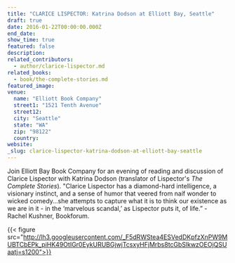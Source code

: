 ```yaml
---
title: "CLARICE LISPECTOR: Katrina Dodson at Elliott Bay, Seattle"
draft: true
date: 2016-01-22T00:00:00.000Z
end_date:
show_time: true
featured: false
description:
related_contributors:
  - author/clarice-lispector.md
related_books:
  - book/the-complete-stories.md
featured_image: 
venue:
  name: "Elliott Book Company"
  street1: "1521 Tenth Avenue"
  street12:
  city: "Seattle"
  state: "WA"
  zip: "98122"
  country:
website:
_slug: clarice-lispector-katrina-dodson-at-elliott-bay-seattle
---
```


Join Elliott Bay Book Company for an evening of reading and discussion of Clarice Lispector with Katrina Dodson (translator of Lispector's _The Complete Stories_). "Clarice Lispector has a diamond-hard intelligence, a visionary instinct, and a sense of humor that veered from naíf wonder to wicked comedy…she attempts to capture what it is to think our existence as we are in it - in the ‘marvelous scandal,’ as Lispector puts it, of life.” - Rachel Kushner, Bookforum.

{{< figure src="http://lh3.googleusercontent.com/_F5dRWStea4ESVedDKpfzXnPW9MUBTCbEPk_piHK49OtIGr0EykURUBGjwjTcsxyHFjMrbs8tcGbSlkwzOEOjQSUaatj=s1200">}}
<!-- clarice_handwriting.jpeg) -->

